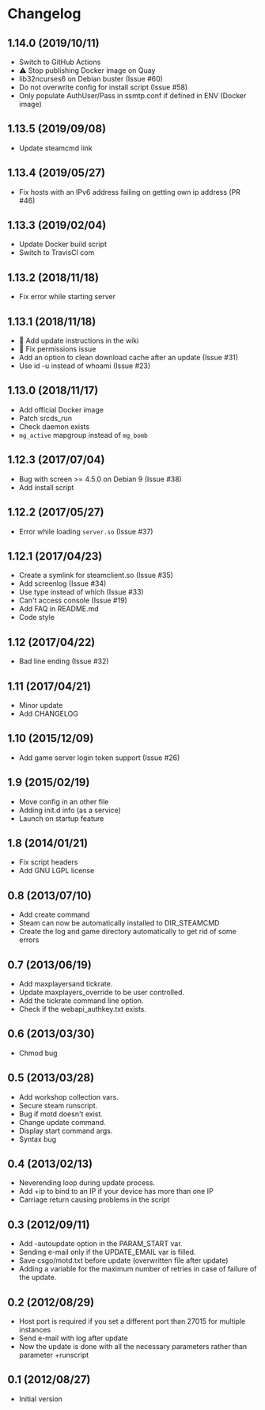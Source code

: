 # Changelog

## 1.14.0 (2019/10/11)

* Switch to GitHub Actions
* :warning: Stop publishing Docker image on Quay
* lib32ncurses6 on Debian buster (Issue #60)
* Do not overwrite config for install script (Issue #58)
* Only populate AuthUser/Pass in ssmtp.conf if defined in ENV (Docker image)

## 1.13.5 (2019/09/08)

* Update steamcmd link

## 1.13.4 (2019/05/27)

* Fix hosts with an IPv6 address failing on getting own ip address (PR #46)

## 1.13.3 (2019/02/04)

* Update Docker build script
* Switch to TravisCI com

## 1.13.2 (2018/11/18)

* Fix error while starting server

## 1.13.1 (2018/11/18)

* :whale: Add update instructions in the wiki
* :whale: Fix permissions issue
* Add an option to clean download cache after an update (Issue #31)
* Use id -u instead of whoami (Issue #23)

## 1.13.0 (2018/11/17)

* Add official Docker image
* Patch srcds_run
* Check daemon exists
* `mg_active` mapgroup instead of `mg_bomb`

## 1.12.3 (2017/07/04)

* Bug with screen >= 4.5.0 on Debian 9 (Issue #38)
* Add install script

## 1.12.2 (2017/05/27)

* Error while loading `server.so` (Issue #37)

## 1.12.1 (2017/04/23)

* Create a symlink for steamclient.so (Issue #35)
* Add screenlog (Issue #34)
* Use type instead of which (Issue #33)
* Can't access console (Issue #19)
* Add FAQ in README.md
* Code style

## 1.12 (2017/04/22)

* Bad line ending (Issue #32)

## 1.11 (2017/04/21)

* Minor update
* Add CHANGELOG

## 1.10 (2015/12/09)

* Add game server login token support (Issue #26)

## 1.9 (2015/02/19)

* Move config in an other file
* Adding init.d info (as a service)
* Launch on startup feature

## 1.8 (2014/01/21)

* Fix script headers
* Add GNU LGPL license

## 0.8 (2013/07/10)

* Add create command
* Steam can now be automatically installed to DIR_STEAMCMD
* Create the log and game directory automatically to get rid of some errors

## 0.7 (2013/06/19)

* Add maxplayersand tickrate.
* Update maxplayers_override to be user controlled.
* Add the tickrate command line option.
* Check if the webapi_authkey.txt exists.

## 0.6 (2013/03/30)

* Chmod bug

## 0.5 (2013/03/28)

* Add workshop collection vars.
* Secure steam runscript.
* Bug if motd doesn't exist.
* Change update command.
* Display start command args.
* Syntax bug

## 0.4 (2013/02/13)

* Neverending loop during update process.
* Add +ip to bind to an IP if your device has more than one IP
* Carriage return causing problems in the script

## 0.3 (2012/09/11)

* Add -autoupdate option in the PARAM_START var.
* Sending e-mail only if the UPDATE_EMAIL var is filled.
* Save csgo/motd.txt before update (overwritten file after update)
* Adding a variable for the maximum number of retries in case of failure of the update.

## 0.2 (2012/08/29)

* Host port is required if you set a different port than 27015 for multiple instances
* Send e-mail with log after update
* Now the update is done with all the necessary parameters rather than parameter +runscript

## 0.1 (2012/08/27)

* Initial version
